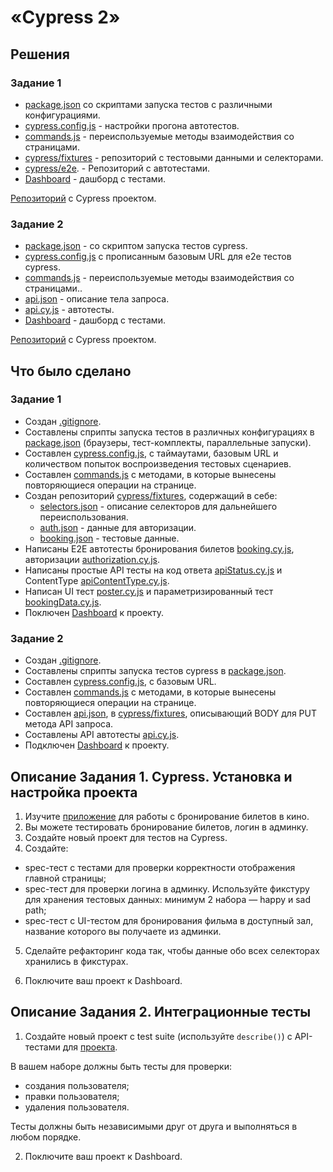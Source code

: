 # «Cypress 2»

## Решения
### Задание 1
* <a href="https://github.com/Nephedov/jsaqa-code-Nephedov93/blob/main/7.7/package.json">package.json</a> со скриптами запуска тестов с различными конфигурациями.
* <a href="https://github.com/Nephedov/jsaqa-code-Nephedov93/blob/main/7.7/cypress.config.js">cypress.config.js</a> - настройки прогона автотестов.
* <a href="https://github.com/Nephedov/jsaqa-code-Nephedov93/blob/main/7.7/cypress/support/commands.js">commands.js</a> - переиспользуемые методы взаимодействия со страницами.
* <a href="https://github.com/Nephedov/jsaqa-code-Nephedov93/tree/main/7.7/cypress/fixtures">cypress/fixtures</a> - репозиторий с тестовыми данными и селекторами.
* <a href="https://github.com/Nephedov/jsaqa-code-Nephedov93/tree/main/7.7/cypress/e2e">cypress/e2e</a>. - Репозиторий с автотестами.
* <a href="https://cloud.cypress.io/projects/d418g3/runs?branches=%5B%5D&committers=%5B%5D&flaky=%5B%5D&page=1&status=%5B%5D&tags=%5B%5D&timeRange=%7B%22startDate%22%3A%221970-01-01%22%2C%22endDate%22%3A%222038-01-19%22%7D">Dashboard</a> - дашборд с тестами.

<a href="https://github.com/Nephedov/jsaqa-code-Nephedov93/tree/main/7.7">Репозиторий</a> с Cypress проектом.

### Задание 2
* <a href="https://github.com/Nephedov/jsaqa-code-Nephedov93/blob/main/API%207.7/package.json">package.json</a> - со скриптом запуска тестов cypress.
* <a href="https://github.com/Nephedov/jsaqa-code-Nephedov93/blob/main/API%207.7/cypress.config.js">cypress.config.js</a> с прописанным базовым URL для e2e тестов cypress.
* <a href="https://github.com/Nephedov/jsaqa-code-Nephedov93/blob/main/API%207.7/cypress/support/commands.js">commands.js</a> - переиспользуемые методы взаимодействия со страницами..
* <a href="https://github.com/Nephedov/jsaqa-code-Nephedov93/blob/main/API%207.7/cypress/fixtures/api.json">api.json</a> - описание тела запроса.
* <a href="https://github.com/Nephedov/jsaqa-code-Nephedov93/blob/main/API%207.7/cypress/e2e/api.cy.js">api.cy.js</a> - автотесты.
* <a href="https://cloud.cypress.io/projects/d418g3/runs?branches=%5B%5D&committers=%5B%5D&flaky=%5B%5D&page=1&status=%5B%5D&tags=%5B%5D&timeRange=%7B%22startDate%22%3A%221970-01-01%22%2C%22endDate%22%3A%222038-01-19%22%7D">Dashboard</a> - дашборд с тестами.

<a href="https://github.com/Nephedov/jsaqa-code-Nephedov93/tree/main/API%207.7">Репозиторий</a> с Cypress проектом.
## Что было сделано
### Задание 1
* Создан <a href="https://github.com/Nephedov/jsaqa-code-Nephedov93/blob/main/7.7/.gitignore">.gitignore</a>.
* Составлены сприпты запуска тестов в различных конфигурациях в <a href="https://github.com/Nephedov/jsaqa-code-Nephedov93/blob/main/7.7/package.json">package.json</a>
(браузеры, тест-комплекты, параллельные запуски).
* Составлен <a href="https://github.com/Nephedov/jsaqa-code-Nephedov93/blob/main/7.7/cypress.config.js">cypress.config.js</a>,
 с таймаутами, базовым URL и количеством попыток воспроизведения тестовых сценариев.
* Составлен <a href="https://github.com/Nephedov/jsaqa-code-Nephedov93/blob/main/7.7/cypress/support/commands.js">commands.js</a> с методами, в которые вынесены повторяющиеся операции на странице.
* Создан репозиторий <a href="https://github.com/Nephedov/jsaqa-code-Nephedov93/tree/main/7.7/cypress/fixtures">cypress/fixtures</a>, содержащий в себе:
  * <a href="https://github.com/Nephedov/jsaqa-code-Nephedov93/blob/main/7.7/cypress/fixtures/selectors.json">selectors.json</a> - описание селекторов для дальнейшего переиспользования.
  * <a href="https://github.com/Nephedov/jsaqa-code-Nephedov93/blob/main/7.7/cypress/fixtures/auth.json">auth.json</a> - данные для авторизации.
  * <a href="https://github.com/Nephedov/jsaqa-code-Nephedov93/blob/main/7.7/cypress/fixtures/booking.json">booking.json</a> - тестовые данные.
* Написаны E2E автотесты бронирования билетов <a href="https://github.com/Nephedov/jsaqa-code-Nephedov93/blob/main/7.7/cypress/e2e/booking.cy.js">booking.cy.js</a>,
 авторизации <a href="https://github.com/Nephedov/jsaqa-code-Nephedov93/blob/main/7.7/cypress/e2e/authorization.cy.js">authorization.cy.js</a>.
* Написаны простые API тесты на код ответа <a href="https://github.com/Nephedov/jsaqa-code-Nephedov93/blob/main/7.7/cypress/e2e/dir_1/apiStatus.cy.js">apiStatus.cy.js</a>
и ContentType <a href="https://github.com/Nephedov/jsaqa-code-Nephedov93/blob/main/7.7/cypress/e2e/dir_1/apiContentType.cy.js">apiContentType.cy.js</a>.
* Написан UI тест <a href="https://github.com/Nephedov/jsaqa-code-Nephedov93/blob/main/7.7/cypress/e2e/dir_2/poster.cy.js">poster.cy.js</a>
и параметризированный тест <a href="https://github.com/Nephedov/jsaqa-code-Nephedov93/blob/main/7.7/cypress/e2e/dir_2/bookingData.cy.js">bookingData.cy.js</a>.
* Поключен <a href="https://cloud.cypress.io/projects/d418g3/runs?branches=%5B%5D&committers=%5B%5D&flaky=%5B%5D&page=1&status=%5B%5D&tags=%5B%5D&timeRange=%7B%22startDate%22%3A%221970-01-01%22%2C%22endDate%22%3A%222038-01-19%22%7D">Dashboard</a>
 к проекту.

### Задание 2
* Создан <a href="https://github.com/Nephedov/jsaqa-code-Nephedov93/blob/main/API%207.7/.gitignore">.gitignore</a>.
* Составлены сприпты запуска тестов cypress в <a href="https://github.com/Nephedov/jsaqa-code-Nephedov93/blob/main/API%207.7/package.json">package.json</a>.
* Составлен <a href="https://github.com/Nephedov/jsaqa-code-Nephedov93/blob/main/API%207.7/cypress.config.js">cypress.config.js</a>,
 с базовым URL.
* Составлен <a href="https://github.com/Nephedov/jsaqa-code-Nephedov93/blob/main/API%207.7/cypress/support/commands.js">commands.js</a> с методами, в которые вынесены повторяющиеся операции на странице.
* Составлен <a href="https://github.com/Nephedov/jsaqa-code-Nephedov93/blob/main/API%207.7/cypress/fixtures/api.json">api.json</a>, в
  <a href="https://github.com/Nephedov/jsaqa-code-Nephedov93/tree/main/API%207.7/cypress/fixtures">cypress/fixtures</a>, описывающий BODY для PUT метода API запроса.
* Составлены API автотесты <a href="https://github.com/Nephedov/jsaqa-code-Nephedov93/blob/main/API%207.7/cypress/e2e/api.cy.js">api.cy.js</a>.
* Подключен <a href="https://cloud.cypress.io/projects/8nkxm7/runs?branches=%5B%5D&committers=%5B%5D&flaky=%5B%5D&page=1&status=%5B%5D&tags=%5B%5D&timeRange=%7B%22startDate%22%3A%221970-01-01%22%2C%22endDate%22%3A%222038-01-19%22%7D">Dashboard</a> к проекту.

## Описание Задания 1. Cypress. Установка и настройка проекта

1. Изучите [приложение](https://github.com/Evgeniy-Varlamov/FS21-diplom) для работы с бронирование билетов в кино.
2. Вы можете тестировать бронирование билетов, логин в админку.
3. Создайте новый проект для тестов на Cypress.
4. Создайте:
  - spec-тест с тестами для проверки корректности отображения главной страницы;
  - spec-тест для проверки логина в админку. Используйте фикстуру для хранения тестовых данных: минимум 2 набора — happy и sad path;
  - spec-тест с UI-тестом для бронирования фильма в доступный зал, название которого вы получаете из админки.

5. Сделайте рефакторинг кода так, чтобы данные обо всех селекторах хранились в фикстурах.

6. Поключите ваш проект к Dashboard.

## Описание Задания 2. Интеграционные тесты

1. Создайте новый проект с test suite (используйте `describe()`) с API-тестами для [проекта](https://petstore.swagger.io/#/).

В вашем наборе должны быть тесты для проверки:
  - создания пользователя;
  - правки пользователя;
  - удаления пользователя.

Тесты должны быть независимыми друг от друга и выполняться в любом порядке.

2. Поключите ваш проект к Dashboard.
